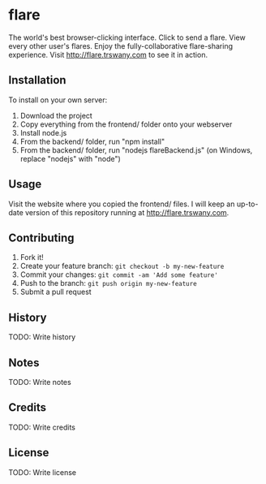 # flare

The world's best browser-clicking interface. Click to send a flare. View every other user's flares. Enjoy the fully-collaborative flare-sharing experience. Visit http://flare.trswany.com to see it in action.

## Installation

To install on your own server:
1. Download the project
2. Copy everything from the frontend/ folder onto your webserver
3. Install node.js
4. From the backend/ folder, run "npm install"
5. From the backend/ folder, run "nodejs flareBackend.js" (on Windows, replace "nodejs" with "node")

## Usage

Visit the website where you copied the frontend/ files. I will keep an up-to-date version of this repository running at http://flare.trswany.com.

## Contributing

1. Fork it!
2. Create your feature branch: `git checkout -b my-new-feature`
3. Commit your changes: `git commit -am 'Add some feature'`
4. Push to the branch: `git push origin my-new-feature`
5. Submit a pull request

## History

TODO: Write history

## Notes

TODO: Write notes

## Credits

TODO: Write credits

## License

TODO: Write license
